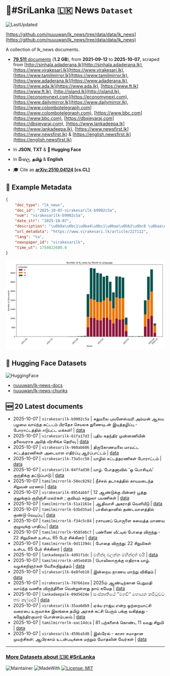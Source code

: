 # 📄#SriLanka 🇱🇰 News `Dataset`

![LastUpdated](https://img.shields.io/badge/last_updated-2025--10--07_13:15:07-green)

[https://github.com/nuuuwan/lk_news/tree/data/data/lk_news](https://github.com/nuuuwan/lk_news/tree/data/data/lk_news)

A collection of lk_news documents.

- [**79,511** documents](https://github.com/nuuuwan/lk_news/tree/data/data/lk_news) (**1.2 GB**), from **2021-09-12** to **2025-10-07**, scraped from [http://sinhala.adaderana.lk](http://sinhala.adaderana.lk), [https://www.virakesari.lk](https://www.virakesari.lk), [https://www.tamilmirror.lk](https://www.tamilmirror.lk), [https://www.adaderana.lk](https://www.adaderana.lk), [https://www.ada.lk](https://www.ada.lk), [https://www.ft.lk](https://www.ft.lk), [http://island.lk](http://island.lk), [https://economynext.com](https://economynext.com), [https://www.dailymirror.lk](https://www.dailymirror.lk), [https://www.colombotelegraph.com](https://www.colombotelegraph.com), [https://www.bbc.com](https://www.bbc.com), [https://dbsjeyaraj.com](https://dbsjeyaraj.com), [https://www.lankadeepa.lk](https://www.lankadeepa.lk), [https://www.newsfirst.lk](https://www.newsfirst.lk) & [https://english.newsfirst.lk](https://english.newsfirst.lk)

- In **JSON**, **TXT** & **🤗 Hugging Face**

- In **සිංහල**, **தமிழ்** & **English**

- 🎓 Cite as **[arXiv:2510.04124](https://arxiv.org/abs/2510.04124) [cs.CL]**

## 📝 Example Metadata

```json
{
    "doc_type": "lk_news",
    "doc_id": "2025-10-07-virakesarilk-b9902c5a",
    "num": "virakesarilk-b9902c5a",
    "date_str": "2025-10-07",
    "description": "\u0b9a\u0bc1\u0ba4\u0bc1\u0bae\u0bb2\u0bc8 \u0baa\u0bc1\u0bb5\u0ba9\u0bc7\u0bb8\u0bcd\u0bb5\u0bb0\u0bbf \u0b85\u0bae\u0bcd\u0bae\u0ba9\u0bcd \u0b86\u0bb2\u0baf \u0baa\u0bb4\u0bae\u0bc8 \u0bb5\u0bbe\u0baf\u0bcd\u0ba8\u0bcd\u0ba4 \u0b95\u0b9f\u0bcd\u0b9f\u0b9f\u0bae\u0bcd \u0baa\u0bbf\u0bb0\u0ba4\u0bc7\u0b9a \u0b9a\u0bc6\u0baf\u0bb2\u0b95 \u0ba4\u0bc1\u0ba3\u0bc8\u0baf\u0bc1\u0b9f\u0ba9\u0bcd \u0b87\u0b9f\u0bbf\u0ba4\u0bcd\u0ba4\u0bb4\u0bbf\u0baa\u0bcd\u0baa\u0bc1 - \u0baa\u0bcb\u0bb0\u0bbe\u0b9f\u0bcd\u0b9f\u0ba4\u0bcd\u0ba4\u0bbf\u0bb2\u0bcd \u0b88\u0b9f\u0bc1\u0baa\u0b9f\u0bcd\u0b9f \u0bae\u0b95\u0bcd\u0b95\u0bb3\u0bcd!",
    "url_metadata": "https://www.virakesari.lk/article/227112",
    "lang": "ta",
    "newspaper_id": "virakesarilk",
    "time_ut": 1759822680.0
}
```

![Chart](https://raw.githubusercontent.com/nuuuwan/lk_news/refs/heads/data/data/lk_news/docs_by_month_and_lang.png)

## 🤗 Hugging Face Datasets

![HuggingFace](https://img.shields.io/badge/-HuggingFace-FDEE21?style=for-the-badge&logo=HuggingFace)

- [nuuuwan/lk-news-docs](https://huggingface.co/datasets/nuuuwan/lk-news-docs)
- [nuuuwan/lk-news-chunks](https://huggingface.co/datasets/nuuuwan/lk-news-chunks)

## 🆕 20 Latest documents

- 2025-10-07 | `virakesarilk-b9902c5a` | சுதுமலை புவனேஸ்வரி அம்மன் ஆலய பழமை வாய்ந்த கட்டடம் பிரதேச செயலக துணையுடன் இடித்தழிப்பு - போராட்டத்தில் ஈடுபட்ட மக்கள்! | [data](https://github.com/nuuuwan/lk_news/tree/data/data/lk_news/2020s/2025/2025-10-07-virakesarilk-b9902c5a)
- 2025-10-07 | `virakesarilk-61fa17d3` | புதிய சுதந்திர முன்னணியின் தலைவராக அமித் வீரசிங்க தெரிவு | [data](https://github.com/nuuuwan/lk_news/tree/data/data/lk_news/2020s/2025/2025-10-07-virakesarilk-61fa17d3)
- 2025-10-07 | `virakesarilk-960ab686` | திருகோணமலை மாவட்ட சட்டத்தரணிகள் அடையாள எதிர்ப்பு ஆர்ப்பாட்டம் | [data](https://github.com/nuuuwan/lk_news/tree/data/data/lk_news/2020s/2025/2025-10-07-virakesarilk-960ab686)
- 2025-10-07 | `virakesarilk-73a5cc58` | யாழில் சட்டத்தரணிகள் போராட்டம் | [data](https://github.com/nuuuwan/lk_news/tree/data/data/lk_news/2020s/2025/2025-10-07-virakesarilk-73a5cc58)
- 2025-10-07 | `virakesarilk-04ffad30` | யாழ். போதனாவில் 'ஓ பொசிடிவ்' குருதிக்கு தட்டுப்பாடு | [data](https://github.com/nuuuwan/lk_news/tree/data/data/lk_news/2020s/2025/2025-10-07-virakesarilk-04ffad30)
- 2025-10-07 | `tamilmirrorlk-58ec8292` | நீச்சல் தடாகத்தில் காயமடைந்த சிறுவன் மரணம் | [data](https://github.com/nuuuwan/lk_news/tree/data/data/lk_news/2020s/2025/2025-10-07-tamilmirrorlk-58ec8292)
- 2025-10-07 | `virakesarilk-8954abbf` | 12 ஆண்டுக்கு பின்னர் பூத்து குலுங்கும் குறிஞ்சி மலர்கள் ; குவியும் சுற்றுலா பயணிகள் | [data](https://github.com/nuuuwan/lk_news/tree/data/data/lk_news/2020s/2025/2025-10-07-virakesarilk-8954abbf)
- 2025-10-07 | `tamilmirrorlk-51a1161e` | ஆதிவாசி அகராதி வெளியீடு | [data](https://github.com/nuuuwan/lk_news/tree/data/data/lk_news/2020s/2025/2025-10-07-tamilmirrorlk-51a1161e)
- 2025-10-07 | `tamilmirrorlk-b3bd35ad` | பாகிஸ்தானில் தண்டவாளத்தில் குண்டு வெடிப்பு | [data](https://github.com/nuuuwan/lk_news/tree/data/data/lk_news/2020s/2025/2025-10-07-tamilmirrorlk-b3bd35ad)
- 2025-10-07 | `tamilmirrorlk-f34c5c84` | ரசாயனப் பொருளை சுவைத்த மாணவ குழுவுக்கு பாதிப்பு | [data](https://github.com/nuuuwan/lk_news/tree/data/data/lk_news/2020s/2025/2025-10-07-tamilmirrorlk-f34c5c84)
- 2025-10-07 | `tamilmirrorlk-950546c7` | பண்ணை வீட்டில் போதை விருந்து - 22 சிறுமிகள் உள்பட 65 பேர் சிக்கினர் | [data](https://github.com/nuuuwan/lk_news/tree/data/data/lk_news/2020s/2025/2025-10-07-tamilmirrorlk-950546c7)
- 2025-10-07 | `tamilmirrorlk-0d1139dc` | போதை விருந்து: 22 சிறுமிகள் உள்பட 65 பேர் சிக்கினர் | [data](https://github.com/nuuuwan/lk_news/tree/data/data/lk_news/2020s/2025/2025-10-07-tamilmirrorlk-0d1139dc)
- 2025-10-07 | `lankadeepalk-4d91f1dc` | මහින්ද බලන්න මහින්දත් එයි | [data](https://github.com/nuuuwan/lk_news/tree/data/data/lk_news/2020s/2025/2025-10-07-lankadeepalk-4d91f1dc)
- 2025-10-07 | `tamilmirrorlk-a95eb81b` | பொலிஸாருக்கு எதிராக யாழ். வழக்கறிஞர்கள் வேலைநிறுத்தம் | [data](https://github.com/nuuuwan/lk_news/tree/data/data/lk_news/2020s/2025/2025-10-07-tamilmirrorlk-a95eb81b)
- 2025-10-07 | `virakesarilk-6e8feb10` | இன்றைய நாணய மாற்று விகிதம் | [data](https://github.com/nuuuwan/lk_news/tree/data/data/lk_news/2020s/2025/2025-10-07-virakesarilk-6e8feb10)
- 2025-10-07 | `virakesarilk-787661ea` | 2025ம் ஆண்டிற்கான பெறுமதி வாய்ந்த வணிக விருந்தினை வென்றுள்ளது தாய் சுமேத | [data](https://github.com/nuuuwan/lk_news/tree/data/data/lk_news/2020s/2025/2025-10-07-virakesarilk-787661ea)
- 2025-10-07 | `lankadeepalk-09d5624e` | සංස්කෘතියේ ’’මගඩි’’ හොයන කමිටුවට තව කල්දෙයි | [data](https://github.com/nuuuwan/lk_news/tree/data/data/lk_news/2020s/2025/2025-10-07-lankadeepalk-09d5624e)
- 2025-10-07 | `virakesarilk-35aa6db9` | ஏக்ய ராஜ்ய என்ற ஒற்றையாட்சி வரைபை உருவாக்க இலங்கை தமிழ் அரசுக் கட்சி பெரும் பங்கு வகித்தது - கஜேந்திரகுமார் பொன்னம்பலம் | [data](https://github.com/nuuuwan/lk_news/tree/data/data/lk_news/2020s/2025/2025-10-07-virakesarilk-35aa6db9)
- 2025-10-07 | `tamilmirrorlk-eac14dca` | 81 பற்களைக் கொண்ட 11 வயது சிறுமி | [data](https://github.com/nuuuwan/lk_news/tree/data/data/lk_news/2020s/2025/2025-10-07-tamilmirrorlk-eac14dca)
- 2025-10-07 | `virakesarilk-459ba5d8` | இஸ்ரேல் - காசா சமாதான முயற்சிகள்: ஆபிரகாம் உடன்படிக்கை மற்றும் மோதலின் வேர்கள் | [data](https://github.com/nuuuwan/lk_news/tree/data/data/lk_news/2020s/2025/2025-10-07-virakesarilk-459ba5d8)

---

### [More Datasets about 🇱🇰 #SriLanka](https://github.com/nuuuwan/lk_datasets)

![Maintainer](https://img.shields.io/badge/maintainer-nuuuwan-red)
![MadeWith](https://img.shields.io/badge/made_with-python-blue)
[![License: MIT](https://img.shields.io/badge/License-MIT-yellow.svg)](https://opensource.org/licenses/MIT)
